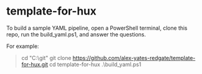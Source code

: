 # template-for-hux

To build a sample YAML pipeline, open a PowerShell terminal, clone this repo, run the build_yaml.ps1, and answer the questions.

For example:

> cd "C:\git"
> git clone https://github.com/alex-yates-redgate/template-for-hux.git
> cd template-for-hux
> .\build_yaml.ps1